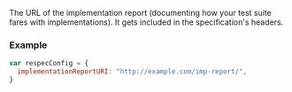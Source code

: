 The URL of the implementation report (documenting how your test suite fares with implementations). It gets included in the specification's headers. 

### Example

```js
var respecConfig = {
  implementationReportURI: "http://example.com/imp-report/",
}

```